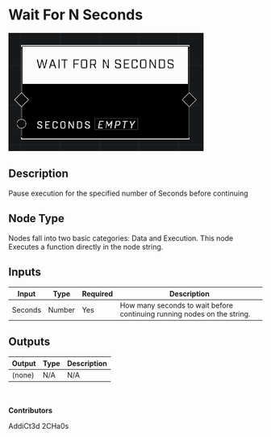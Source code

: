 # Wait For N Seconds
![](../../../.gitbook/assets/wait-for-n-seconds.png)
## Description
Pause execution for the specified number of Seconds before continuing

## Node Type
Nodes fall into two basic categories: Data and Execution. This node Executes a function directly in the node string.

## Inputs
| Input | Type | Required | Description |
|------------------|------------------|----------|--------------------------------------------------------------|
| Seconds | Number | Yes | How many seconds to wait before continuing running nodes on the string. |

## Outputs
| Output | Type | Description |
|------------------|------------------|--------------------------------------------------------------|
| (none) | N/A  | N/A  |

\
\
**Contributors**

AddiCt3d 2CHa0s